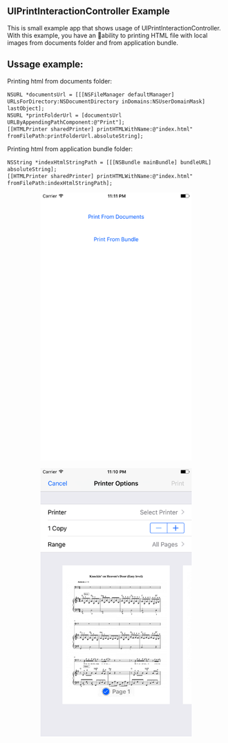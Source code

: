 ## UIPrintInteractionController Example
This is small example app that shows usage of UIPrintInteractionController. With this example, you have an ability to printing HTML file with local images from documents folder and from application bundle.

## Ussage example:
Printing html from documents folder:

```
NSURL *documentsUrl = [[[NSFileManager defaultManager] URLsForDirectory:NSDocumentDirectory inDomains:NSUserDomainMask] lastObject];
NSURL *printFolderUrl = [documentsUrl URLByAppendingPathComponent:@"Print"];
[[HTMLPrinter sharedPrinter] printHTMLWithName:@"index.html" fromFilePath:printFolderUrl.absoluteString];
```

Printing html from application bundle folder:

```
NSString *indexHtmlStringPath = [[[NSBundle mainBundle] bundleURL] absoluteString];
[[HTMLPrinter sharedPrinter] printHTMLWithName:@"index.html" fromFilePath:indexHtmlStringPath];
```

<p align="center">
  <img src="./screenshots/2.png" width="350"/>
</p>

<p align="center">
  <img src="./screenshots/1.png" width="350"/>
</p>
